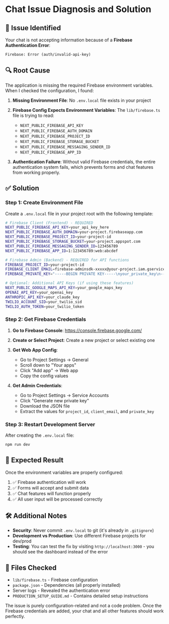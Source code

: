 # Chat Issue Diagnosis and Solution

## 🚨 Issue Identified

Your chat is not accepting information because of a **Firebase Authentication Error**:

```
Firebase: Error (auth/invalid-api-key)
```

## 🔍 Root Cause

The application is missing the required Firebase environment variables. When I checked the configuration, I found:

1. **Missing Environment File**: No `.env.local` file exists in your project
2. **Firebase Config Expects Environment Variables**: The `lib/firebase.ts` file is trying to read:
   - `NEXT_PUBLIC_FIREBASE_API_KEY`
   - `NEXT_PUBLIC_FIREBASE_AUTH_DOMAIN`
   - `NEXT_PUBLIC_FIREBASE_PROJECT_ID`
   - `NEXT_PUBLIC_FIREBASE_STORAGE_BUCKET`
   - `NEXT_PUBLIC_FIREBASE_MESSAGING_SENDER_ID`
   - `NEXT_PUBLIC_FIREBASE_APP_ID`

3. **Authentication Failure**: Without valid Firebase credentials, the entire authentication system fails, which prevents forms and chat features from working properly.

## ✅ Solution

### Step 1: Create Environment File

Create a `.env.local` file in your project root with the following template:

```bash
# Firebase Client (Frontend) - REQUIRED
NEXT_PUBLIC_FIREBASE_API_KEY=your_api_key_here
NEXT_PUBLIC_FIREBASE_AUTH_DOMAIN=your-project.firebaseapp.com
NEXT_PUBLIC_FIREBASE_PROJECT_ID=your-project-id
NEXT_PUBLIC_FIREBASE_STORAGE_BUCKET=your-project.appspot.com
NEXT_PUBLIC_FIREBASE_MESSAGING_SENDER_ID=123456789
NEXT_PUBLIC_FIREBASE_APP_ID=1:123456789:web:abcdef

# Firebase Admin (Backend) - REQUIRED for API functions
FIREBASE_PROJECT_ID=your-project-id
FIREBASE_CLIENT_EMAIL=firebase-adminsdk-xxxxx@your-project.iam.gserviceaccount.com
FIREBASE_PRIVATE_KEY="-----BEGIN PRIVATE KEY-----\nyour_private_key\n-----END PRIVATE KEY-----"

# Optional: Additional API Keys (if using these features)
NEXT_PUBLIC_GOOGLE_MAPS_API_KEY=your_google_maps_key
OPENAI_API_KEY=your_openai_key
ANTHROPIC_API_KEY=your_claude_key
TWILIO_ACCOUNT_SID=your_twilio_sid
TWILIO_AUTH_TOKEN=your_twilio_token
```

### Step 2: Get Firebase Credentials

1. **Go to Firebase Console**: https://console.firebase.google.com/
2. **Create or Select Project**: Create a new project or select existing one
3. **Get Web App Config**:
   - Go to Project Settings → General
   - Scroll down to "Your apps"
   - Click "Add app" → Web app
   - Copy the config values

4. **Get Admin Credentials**:
   - Go to Project Settings → Service Accounts
   - Click "Generate new private key"
   - Download the JSON file
   - Extract the values for `project_id`, `client_email`, and `private_key`

### Step 3: Restart Development Server

After creating the `.env.local` file:

```bash
npm run dev
```

## 🎯 Expected Result

Once the environment variables are properly configured:

1. ✅ Firebase authentication will work
2. ✅ Forms will accept and submit data
3. ✅ Chat features will function properly
4. ✅ All user input will be processed correctly

## 🛠️ Additional Notes

- **Security**: Never commit `.env.local` to git (it's already in `.gitignore`)
- **Development vs Production**: Use different Firebase projects for dev/prod
- **Testing**: You can test the fix by visiting `http://localhost:3000` - you should see the dashboard instead of the error

## 📁 Files Checked

- `lib/firebase.ts` - Firebase configuration
- `package.json` - Dependencies (all properly installed)
- Server logs - Revealed the authentication error
- `PRODUCTION_SETUP_GUIDE.md` - Contains detailed setup instructions

The issue is purely configuration-related and not a code problem. Once the Firebase credentials are added, your chat and all other features should work perfectly.